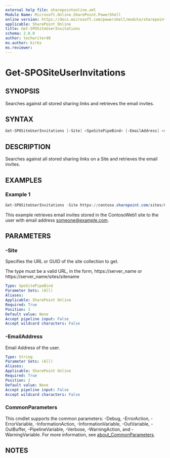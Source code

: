 ```yaml
---
external help file: sharepointonline.xml
Module Name: Microsoft.Online.SharePoint.PowerShell
online version: https://docs.microsoft.com/powershell/module/sharepoint-online/get-spositeuserinvitations
applicable: SharePoint Online
title: Get-SPOSiteUserInvitations
schema: 2.0.0
author: techwriter40
ms.author: kirks
ms.reviewer:
---
```


# Get-SPOSiteUserInvitations

## SYNOPSIS

Searches against all stored sharing links and retrieves the email invites. 

## SYNTAX

```powershell
Get-SPOSiteUserInvitations [-Site] <SpoSitePipeBind> [-EmailAddress] <string> [<CommonParameters>]
```

## DESCRIPTION

Searches against all stored sharing links on a Site and retrieves the email invites. 

## EXAMPLES

### Example 1

```powershell
Get-SPOSiteUserInvitations -Site https://contoso.sharepoint.com/sites/ContosoWeb1/ -EmailAddress someone@example.com
```

This example retrieves email invites stored in the ContosoWeb1 site to the user with email address someone@example.com.

## PARAMETERS

### -Site

Specifies the URL or GUID of the site collection to get.

The type must be a valid URL, in the form, https://server_name or https://server_name/sites/sitename

```yaml
Type: SpoSitePipeBind
Parameter Sets: (All)
Aliases:
Applicable: SharePoint Online
Required: True
Position: 1
Default value: None
Accept pipeline input: False
Accept wildcard characters: False
```

### -EmailAddress

Email Address of the user.

```yaml
Type: String
Parameter Sets: (All)
Aliases:
Applicable: SharePoint Online
Required: True
Position: 2
Default value: None
Accept pipeline input: False
Accept wildcard characters: False
```

### CommonParameters

This cmdlet supports the common parameters: -Debug, -ErrorAction, -ErrorVariable, -InformationAction, -InformationVariable, -OutVariable, -OutBuffer, -PipelineVariable, -Verbose, -WarningAction, and -WarningVariable. For more information, see [about_CommonParameters](https://go.microsoft.com/fwlink/p/?LinkID=113216).

## NOTES
